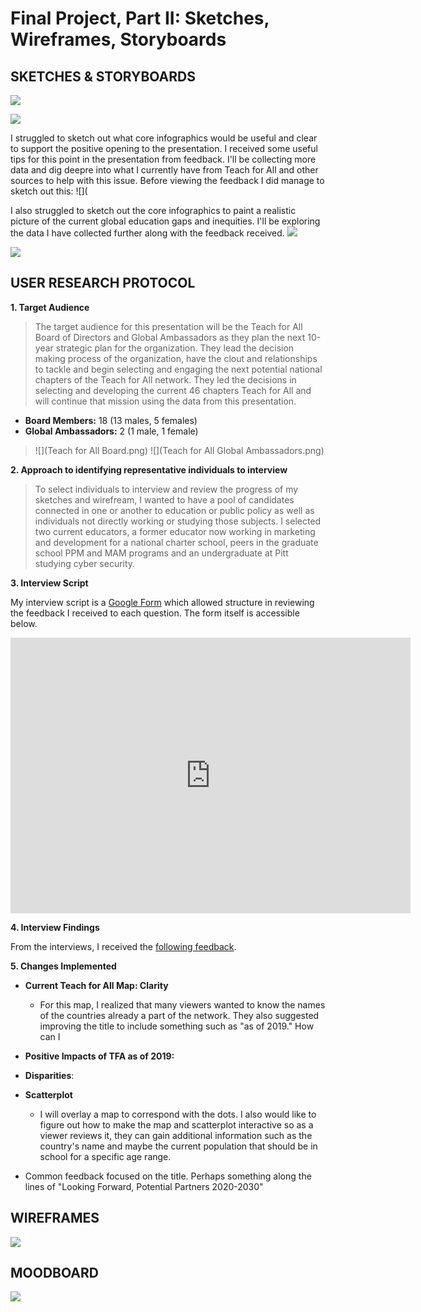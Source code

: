 # Final Project, Part II: Sketches, Wireframes, Storyboards

## **SKETCHES & STORYBOARDS**
![](DataFinal_Storyboard1.jpg)

![](DataFinal_Map1.jpg)

I struggled to sketch out what core infographics would be useful and clear to support the positive opening to the presentation. I received some useful tips for this point in the presentation from feedback. I'll be collecting more data and dig deepre into what I currently have from Teach for All and other sources to help with this issue. Before viewing the feedback I did manage to sketch out this:
![](

I also struggled to sketch out the core infographics to paint a realistic picture of the current global education gaps and inequities. I'll be exploring the data I have collected further along with the feedback received.
![](DataFinal_Disparities1.jpg)

![](DataFinal_Scatterplot1.jpg)

## **USER RESEARCH PROTOCOL**

**1. Target Audience**

>The target audience for this presentation will be the Teach for All Board of Directors and Global Ambassadors as they plan the next 10-year strategic plan for the organization. They lead the decision making process of the organization, have the clout and relationships to tackle and begin selecting and engaging the next potential national chapters of the Teach for All network. They led the decisions in selecting and developing the current 46 chapters Teach for All and will continue that mission using the data from this presentation. 

  * **Board Members:** 18 (13 males, 5 females)
  * **Global Ambassadors:** 2 (1 male, 1 female)

>![](Teach for All Board.png)
>![](Teach for All Global Ambassadors.png)

**2. Approach to identifying representative individuals to interview**

>To select individuals to interview and review the progress of my sketches and wirefream, I wanted to have a pool of candidates connected in one or another to education or public policy as well as individuals not directly working or studying those subjects. I selected two current educators, a former educator now working in marketing and development for a national charter school, peers in the graduate school PPM and MAM programs and an undergraduate at Pitt studying cyber security.

**3. Interview Script**

My interview script is a [Google Form](https://docs.google.com/forms/d/e/1FAIpQLScWbKrKVDqOWSsyX0L4IJTHxHIEFyquYV4r39r4BTgIUkUm1Q/viewform?usp=sf_link) which allowed structure in reviewing the feedback I received to each question. The form itself is accessible below.
<iframe src="https://docs.google.com/forms/d/e/1FAIpQLScWbKrKVDqOWSsyX0L4IJTHxHIEFyquYV4r39r4BTgIUkUm1Q/viewform?embedded=true" width="640" height="441" frameborder="0" marginheight="0" marginwidth="0">Loading...</iframe>

**4. Interview Findings**

From the interviews, I received the [following feedback](https://docs.google.com/spreadsheets/d/1TF5Vdd2Z5u3QCpivBIbNvIBHHfGLx0VaAz0ssSvRSZ4/edit?usp=sharing).

**5. Changes Implemented**
  
  * **Current Teach for All Map: Clarity** 
    * For this map, I realized that many viewers wanted to know the names of the countries already a part of the network. They also suggested improving the title to include something such as "as of 2019." How can I 
  
  * **Positive Impacts of TFA as of 2019:**
  
  * **Disparities**:
  
  * **Scatterplot**
    * I will overlay a map to correspond with the dots. I also would like to figure out how to make the map and scatterplot interactive so as a viewer reviews it, they can gain additional information such as the country's name and maybe the current population that should be in school for a specific age range.
  
  * Common feedback focused on the title. Perhaps something along the lines of "Looking Forward, Potential Partners 2020-2030"
  
## **WIREFRAMES**  
![](datafinal_map2.PNG)

## **MOODBOARD**
![](Moodboard.png)
